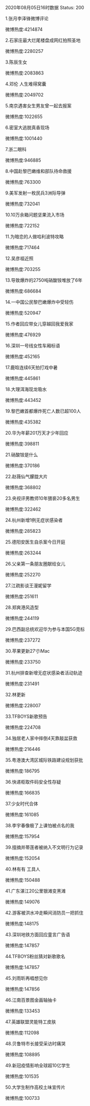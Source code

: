 2020年08月05日16时数据
Status: 200

1.张月李泽锋微博评论

微博热度:4214874

2.石家庄最大烂尾楼盘成网红拍照圣地

微博热度:2280257

3.陈辰生女

微博热度:2083863

4.邓伦 人生难得窝囊

微博热度:2049702

5.南京遇害女生男友曾一起去报案

微博热度:1022655

6.密室大逃脱真香现场

微博热度:1001440

7.浙二眼科

微博热度:946885

8.中国赴黎巴嫩维和部队待命救援

微博热度:763300

9.美军发射一枚民兵3洲际导弹

微博热度:732041

10.10万余箱问题坚果流入市场

微博热度:722152

11.为暗恋的人做哈利波特攻略

微博热度:717464

12.吴彦祖近照

微博热度:703255

13.导致爆炸的2750吨硝酸铵堆放了6年

微博热度:686684

14.一中国公民黎巴嫩爆炸中受轻伤

微博热度:520947

15.作者回应带女儿穿越回我爱我家

微博热度:476929

16.深圳一号线女性车厢标语

微博热度:452165

17.鹿晗连续6天拍打戏中暑

微博热度:445861

18.大理洱海现龙吸水

微博热度:443452

19.黎巴嫩首都爆炸死亡人数已超100人

微博热度:435382

20.华为年薪201万天才少年回应

微博热度:398811

21.硝酸铵是什么

微博热度:370186

22.赵薇仙气朦胧大片

微博热度:368802

23.央视评男教师10年猥亵20多名男生

微博热度:322462

24.杭州新增1例无症状感染者

微博热度:285823

25.德阳安医生自杀案今日开庭

微博热度:263244

26.父亲第一条朋友圈献给女儿

微博热度:252270

27.江疏影谈王漫妮留学

微博热度:251611

28.郑爽港风造型

微博热度:244119

29.巴西副总统欢迎华为参与本国5G竞标

微博热度:237272

30.苹果更新27寸iMac

微博热度:233750

31.杭州排查新增无症状感染者活动轨迹

微博热度:231491

32.林更新

微博热度:228007

33.TFBOYS新歌预告

微博热度:224708

34.独居老人家中摔倒4天靠敲盆获救

微博热度:216446

35.粤港澳大湾区城际铁路建设规划获批

微博热度:186795

36.快递柜取件码安全性存疑

微博热度:166835

37.少女时代合体

微博热度:161085

38.李宇春像极了上课怕被点名的我

微博热度:157954

39.擅摘并蒂莲者被纳入不文明行为记录

微博热度:152054

40.林有有 工具人

微博热度:150488

41.广东湛江20公里银滩变黑滩

微博热度:149076

42.游客被洪水冲走瞬间消防员一把抓住

微博热度:148175

43.深圳地铁方面回应童言广告语

微博热度:147857

44.TFBOYS粉丝猜对新歌歌名

微博热度:147857

45.刘雨昕再唱想见你

微博热度:147856

46.江南百景图金画轴抽卡

微博热度:133453

47.英雄联盟灵能特工皮肤

微博热度:112098

48.贝鲁特市长接受采访时痛哭

微博热度:108895

49.新冠疫情影响全球超10亿学生

微博热度:101535

50.大学生制作高校土味宣传片

微博热度:100733

